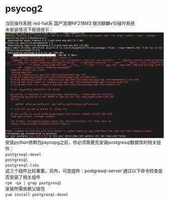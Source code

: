 # psycog2
当前操作系统 red-hat系   国产浪潮NF218M3 银河麒麟v10操作系统  
未安装情况下报错提示：
![alt text](image.png)
安装python依赖包psycopg之前，你必须需要先安装postgresql数据库的相关组件：  
`postgresql-devel`  
`postgresql`  
`postgresql-libs`  
这三个组件比较重要。另外，可选组件：postgresql-server
通过以下命令检查是否安装了相关组件  
`rpm -qa | grep postgresql`  
安装所需依赖父级包  
`yum install postgresql-devel`   
